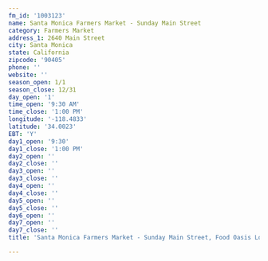 ```yaml
---
fm_id: '1003123'
name: Santa Monica Farmers Market - Sunday Main Street
category: Farmers Market
address_1: 2640 Main Street
city: Santa Monica
state: California
zipcode: '90405'
phone: ''
website: ''
season_open: 1/1
season_close: 12/31
day_open: '1'
time_open: '9:30 AM'
time_close: '1:00 PM'
longitude: '-118.4833'
latitude: '34.0023'
EBT: 'Y'
day1_open: '9:30'
day1_close: '1:00 PM'
day2_open: ''
day2_close: ''
day3_open: ''
day3_close: ''
day4_open: ''
day4_close: ''
day5_open: ''
day5_close: ''
day6_open: ''
day7_open: ''
day7_close: ''
title: 'Santa Monica Farmers Market - Sunday Main Street, Food Oasis Los Angeles'

---
```

